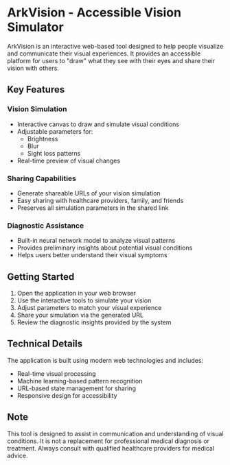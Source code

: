 # ArkVision - Accessible Vision Simulator

ArkVision is an interactive web-based tool designed to help people visualize and communicate their visual experiences. It provides an accessible platform for users to "draw" what they see with their eyes and share their vision with others.

## Key Features

### Vision Simulation
- Interactive canvas to draw and simulate visual conditions
- Adjustable parameters for:
  - Brightness
  - Blur
  - Sight loss patterns
- Real-time preview of visual changes

### Sharing Capabilities
- Generate shareable URLs of your vision simulation
- Easy sharing with healthcare providers, family, and friends
- Preserves all simulation parameters in the shared link

### Diagnostic Assistance
- Built-in neural network model to analyze visual patterns
- Provides preliminary insights about potential visual conditions
- Helps users better understand their visual symptoms

## Getting Started

1. Open the application in your web browser
2. Use the interactive tools to simulate your vision
3. Adjust parameters to match your visual experience
4. Share your simulation via the generated URL
5. Review the diagnostic insights provided by the system

## Technical Details

The application is built using modern web technologies and includes:
- Real-time visual processing
- Machine learning-based pattern recognition
- URL-based state management for sharing
- Responsive design for accessibility

## Note

This tool is designed to assist in communication and understanding of visual conditions. It is not a replacement for professional medical diagnosis or treatment. Always consult with qualified healthcare providers for medical advice. 